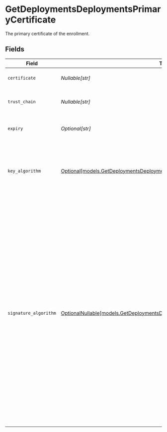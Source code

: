 # GetDeploymentsDeploymentsPrimaryCertificate

The primary certificate of the enrollment.


## Fields

| Field                                                                                                                                                                                                                                                                                                                                           | Type                                                                                                                                                                                                                                                                                                                                            | Required                                                                                                                                                                                                                                                                                                                                        | Description                                                                                                                                                                                                                                                                                                                                     |
| ----------------------------------------------------------------------------------------------------------------------------------------------------------------------------------------------------------------------------------------------------------------------------------------------------------------------------------------------- | ----------------------------------------------------------------------------------------------------------------------------------------------------------------------------------------------------------------------------------------------------------------------------------------------------------------------------------------------- | ----------------------------------------------------------------------------------------------------------------------------------------------------------------------------------------------------------------------------------------------------------------------------------------------------------------------------------------------- | ----------------------------------------------------------------------------------------------------------------------------------------------------------------------------------------------------------------------------------------------------------------------------------------------------------------------------------------------- |
| `certificate`                                                                                                                                                                                                                                                                                                                                   | *Nullable[str]*                                                                                                                                                                                                                                                                                                                                 | :heavy_check_mark:                                                                                                                                                                                                                                                                                                                              | The certificate text.                                                                                                                                                                                                                                                                                                                           |
| `trust_chain`                                                                                                                                                                                                                                                                                                                                   | *Nullable[str]*                                                                                                                                                                                                                                                                                                                                 | :heavy_check_mark:                                                                                                                                                                                                                                                                                                                              | The trust chain for the certificate.                                                                                                                                                                                                                                                                                                            |
| `expiry`                                                                                                                                                                                                                                                                                                                                        | *Optional[str]*                                                                                                                                                                                                                                                                                                                                 | :heavy_minus_sign:                                                                                                                                                                                                                                                                                                                              | The expiration date for the certificate.                                                                                                                                                                                                                                                                                                        |
| `key_algorithm`                                                                                                                                                                                                                                                                                                                                 | [Optional[models.GetDeploymentsDeploymentsResponse200KeyAlgorithm]](../models/getdeploymentsdeploymentsresponse200keyalgorithm.md)                                                                                                                                                                                                              | :heavy_minus_sign:                                                                                                                                                                                                                                                                                                                              | The key algorithm for the multi-stacked certificate. This is either `ECDSA` or `RSA`.                                                                                                                                                                                                                                                           |
| `signature_algorithm`                                                                                                                                                                                                                                                                                                                           | [OptionalNullable[models.GetDeploymentsDeploymentsResponse200SignatureAlgorithm]](../models/getdeploymentsdeploymentsresponse200signaturealgorithm.md)                                                                                                                                                                                          | :heavy_minus_sign:                                                                                                                                                                                                                                                                                                                              | Identifies the SHA (Secure Hash Algorithm) function. The NSA (National Security Agency) designed this function to produce a hash of certificate contents, which is used in a digital signature. This is either `SHA-1` for a 160-bit (20-byte) hash or `SHA-256` for a 256-bit (32-byte) hash. To ensure a secure hash function, use `SHA-256`. |